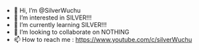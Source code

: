 - 👋 Hi, I’m @SilverWuchu
- 👀 I’m interested in SILVER!!!
- 🌱 I’m currently learning SILVER!!!
- 💞️ I’m looking to collaborate on NOTHING
- 📫 How to reach me : https://www.youtube.com/c/silverWuchu

<!---
SilverWuchu/SilverWuchu is a ✨ special ✨ repository because its `README.md` (this file) appears on your GitHub profile.
You can click the Preview link to take a look at your changes.
--->
